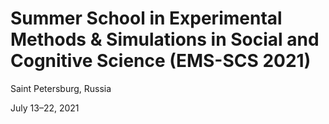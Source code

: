 # Summer School in Experimental Methods & Simulations in Social and Cognitive Science (EMS-SCS 2021)

Saint Petersburg, Russia

July 13–22, 2021 
